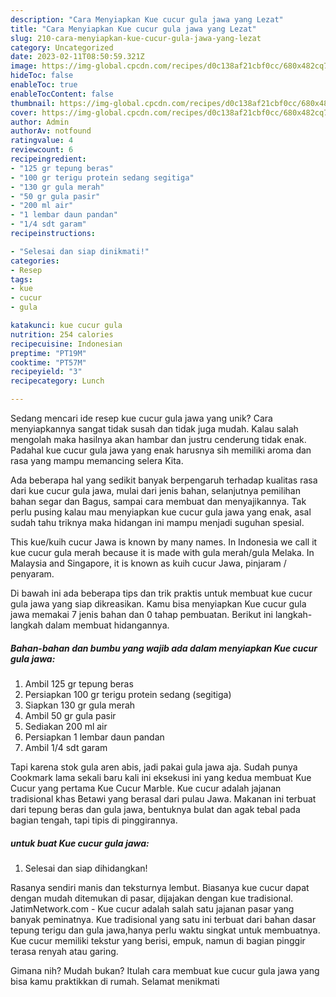 ```yaml
---
description: "Cara Menyiapkan Kue cucur gula jawa yang Lezat"
title: "Cara Menyiapkan Kue cucur gula jawa yang Lezat"
slug: 210-cara-menyiapkan-kue-cucur-gula-jawa-yang-lezat
category: Uncategorized
date: 2023-02-11T08:50:59.321Z
image: https://img-global.cpcdn.com/recipes/d0c138af21cbf0cc/680x482cq70/kue-cucur-gula-jawa-foto-resep-utama.jpg
hideToc: false
enableToc: true
enableTocContent: false
thumbnail: https://img-global.cpcdn.com/recipes/d0c138af21cbf0cc/680x482cq70/kue-cucur-gula-jawa-foto-resep-utama.jpg
cover: https://img-global.cpcdn.com/recipes/d0c138af21cbf0cc/680x482cq70/kue-cucur-gula-jawa-foto-resep-utama.jpg
author: Admin
authorAv: notfound
ratingvalue: 4
reviewcount: 6
recipeingredient:
- "125 gr tepung beras"
- "100 gr terigu protein sedang segitiga"
- "130 gr gula merah"
- "50 gr gula pasir"
- "200 ml air"
- "1 lembar daun pandan"
- "1/4 sdt garam"
recipeinstructions:

- "Selesai dan siap dinikmati!"
categories:
- Resep
tags:
- kue
- cucur
- gula

katakunci: kue cucur gula 
nutrition: 254 calories
recipecuisine: Indonesian
preptime: "PT19M"
cooktime: "PT57M"
recipeyield: "3"
recipecategory: Lunch

---
```





Sedang mencari ide resep kue cucur gula jawa yang unik? Cara menyiapkannya sangat tidak susah dan tidak juga mudah. Kalau salah mengolah maka hasilnya akan hambar dan justru cenderung tidak enak. Padahal kue cucur gula jawa yang enak harusnya sih memiliki aroma dan rasa yang mampu memancing selera Kita.





Ada beberapa hal yang sedikit banyak berpengaruh terhadap kualitas rasa dari kue cucur gula jawa, mulai dari jenis bahan, selanjutnya pemilihan bahan segar dan Bagus, sampai cara membuat dan menyajikannya. Tak perlu pusing kalau mau menyiapkan kue cucur gula jawa yang enak,      asal sudah tahu triknya maka hidangan ini mampu menjadi suguhan spesial.














This kue/kuih cucur Jawa is known by many names. In Indonesia we call it kue cucur gula merah because it is made with gula merah/gula Melaka. In Malaysia and Singapore, it is known as kuih cucur Jawa, pinjaram / penyaram.






Di bawah ini ada beberapa tips dan trik praktis untuk membuat kue cucur gula jawa yang siap dikreasikan. Kamu bisa menyiapkan Kue cucur gula jawa memakai 7 jenis bahan dan 0 tahap pembuatan. Berikut ini langkah-langkah dalam membuat hidangannya.

<!--inarticleads1-->

##### Bahan-bahan dan bumbu yang wajib ada dalam menyiapkan Kue cucur gula jawa:

1. Ambil 125 gr tepung beras
1. Persiapkan 100 gr terigu protein sedang (segitiga)
1. Siapkan 130 gr gula merah
1. Ambil 50 gr gula pasir
1. Sediakan 200 ml air
1. Persiapkan 1 lembar daun pandan
1. Ambil 1/4 sdt garam


Tapi karena stok gula aren abis, jadi pakai gula jawa aja. Sudah punya Cookmark lama sekali baru kali ini eksekusi ini yang kedua membuat Kue Cucur yang pertama Kue Cucur Marble. Kue cucur adalah jajanan tradisional khas Betawi yang berasal dari pulau Jawa. Makanan ini terbuat dari tepung beras dan gula jawa, bentuknya bulat dan agak tebal pada bagian tengah, tapi tipis di pinggirannya. 

<!--inarticleads2-->

#####  untuk buat Kue cucur gula jawa:


1. Selesai dan siap dihidangkan!

Rasanya sendiri manis dan teksturnya lembut. Biasanya kue cucur dapat dengan mudah ditemukan di pasar, dijajakan dengan kue tradisional. JatimNetwork.com - Kue cucur adalah salah satu jajanan pasar yang banyak peminatnya. Kue tradisional yang satu ini terbuat dari bahan dasar tepung terigu dan gula jawa,hanya perlu waktu singkat untuk membuatnya. Kue cucur memiliki tekstur yang berisi, empuk, namun di bagian pinggir terasa renyah atau garing. 

Gimana nih? Mudah bukan? Itulah cara membuat kue cucur gula jawa yang bisa kamu praktikkan di rumah. Selamat menikmati
